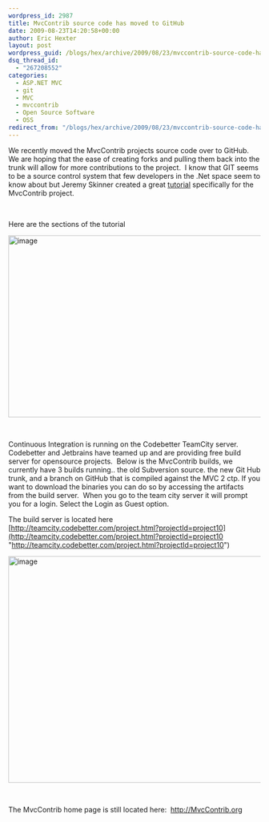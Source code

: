 ```yaml
---
wordpress_id: 2987
title: MvcContrib source code has moved to GitHub
date: 2009-08-23T14:20:58+00:00
author: Eric Hexter
layout: post
wordpress_guid: /blogs/hex/archive/2009/08/23/mvccontrib-source-code-has-moved-to-github.aspx
dsq_thread_id:
  - "267208552"
categories:
  - ASP.NET MVC
  - git
  - MVC
  - mvccontrib
  - Open Source Software
  - OSS
redirect_from: "/blogs/hex/archive/2009/08/23/mvccontrib-source-code-has-moved-to-github.aspx/"
---
```

We recently moved the MvcContrib projects source code over to GitHub.&#160; We are hoping that the ease of creating forks and pulling them back into the trunk will allow for more contributions to the project.&#160; I know that GIT seems to be a source control system that few developers in the .Net space seem to know about but Jeremy Skinner created a great [tutorial](http://mvccontrib.github.com/MvcContrib/) specifically for the MvcContrib project.

&#160;

Here are the sections of the tutorial

[<img style="border-bottom: 0px;border-left: 0px;border-top: 0px;border-right: 0px" border="0" alt="image" src="http://lostechies.com/erichexter/files/2011/03/image_thumb_4C1BA483.png" width="1028" height="363" />](http://lostechies.com/erichexter/files/2011/03/image_0D2A23E8.png) 

&#160;

Continuous Integration is running on the Codebetter TeamCity server.&#160; Codebetter and Jetbrains have teamed up and are providing free build server for opensource projects.&#160; Below is the MvcContrib builds, we currently have 3 builds running.. the old Subversion source. the new Git Hub trunk, and a branch on GitHub that is compiled against the MVC 2 ctp. If you want to download the binaries you can do so by accessing the artifacts from the build server.&#160; When you go to the team city server it will prompt you for a login. Select the Login as Guest option.

The build server is located here [http://teamcity.codebetter.com/project.html?projectId=project10](http://teamcity.codebetter.com/project.html?projectId=project10 "http://teamcity.codebetter.com/project.html?projectId=project10") 

[<img style="border-bottom: 0px;border-left: 0px;border-top: 0px;border-right: 0px" border="0" alt="image" src="http://lostechies.com/erichexter/files/2011/03/image_thumb_5A96A0A8.png" width="1028" height="452" />](http://lostechies.com/erichexter/files/2011/03/image_4A6AD8AF.png) </p> 

&#160;

The MvcContrib home page is still located here:&#160; <http://MvcContrib.org>